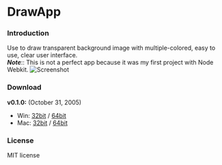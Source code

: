 # DrawApp


### Introduction
Use to draw transparent background image with multiple-colored, easy to use, clear user interface.  
___Note___:: This is not a perfect app because it was my first project with Node Webkit.
![Screenshot](http://www.mediafire.com/convkey/26d2/54gkgtygn3ioynzzg.jpg?size_id=4 "Screenshot of Draw App")

### Download
**v0.1.0:** (October 31, 2005)
  * Win: [32bit](http://www.mediafire.com/download/cb57h4j233qq4u2/) / [64bit](http://www.mediafire.com/download/1vud7b3bdkny5vu/)
  * Mac: [32bit](http://www.mediafire.com/download/1ki7faz1edxn04w/) / [64bit](http://www.mediafire.com/download/4583ml4rx6t8qs0/)

### License
 MIT license
